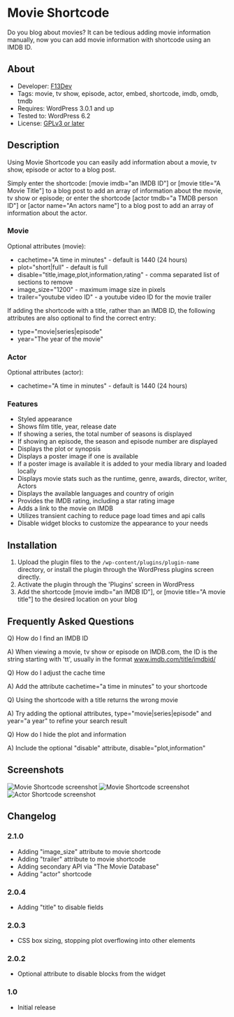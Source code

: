 # Movie Shortcode
Do you blog about movies? It can be tedious adding movie information manually, now you can add movie information with shortcode using an IMDB ID.


## About
* Developer: [F13Dev](http://f13dev.com)
* Tags: movie, tv show, episode, actor, embed, shortcode, imdb, omdb, tmdb
* Requires: WordPress 3.0.1 and up
* Tested to: WordPress 6.2
* License: [GPLv3 or later](http://www.gnu.org/licenses/gpl-3.0.html)


## Description
Using Movie Shortcode you can easily add information about a movie, tv show, episode or actor to a blog post.

Simply enter the shortcode: [movie imdb="an IMDB ID"] or [movie title="A Movie Title"] to a blog post to add an array of information about the movie, tv show or episode; or enter the shortcode [actor tmdb="a TMDB person ID"] or [actor name="An actors name"] to a blog post to add an array of information about the actor.


### Movie
Optional attributes (movie):
* cachetime="A time in minutes" - default is 1440 (24 hours)
* plot="short|full" - default is full
* disable="title,image,plot,information,rating" - comma separated list of sections to remove
* image_size="1200" - maximum image size in pixels
* trailer="youtube video ID" - a youtube video ID for the movie trailer

If adding the shortcode with a title, rather than an IMDB ID, the following attributes are also optional to find the correct entry:
* type="movie|series|episode"
* year="The year of the movie"


### Actor
Optional attributes (actor):
* cachetime="A time in minutes" - default is 1440 (24 hours)


### Features
* Styled appearance
* Shows film title, year, release date
* If showing a series, the total number of seasons is displayed
* If showing an episode, the season and episode number are displayed
* Displays the plot or synopsis
* Displays a poster image if one is available
* If a poster image is available it is added to your media library and loaded locally
* Displays movie stats such as the runtime, genre, awards, director, writer, Actors
* Displays the available languages and country of origin
* Provides the IMDB rating, including a star rating image
* Adds a link to the movie on IMDB
* Utilizes transient caching to reduce page load times and api calls
* Disable widget blocks to customize the appearance to your needs


## Installation
1. Upload the plugin files to the `/wp-content/plugins/plugin-name` directory, or install the plugin through the WordPress plugins screen directly.
2. Activate the plugin through the 'Plugins' screen in WordPress
3. Add the shortcode [movie imdb="an IMDB ID"], or [movie title="A movie title"] to the desired location on your blog


## Frequently Asked Questions
Q) How do I find an IMDB ID

A) When viewing a movie, tv show or episode on IMDB.com, the ID is the string starting with 'tt', usually in the format www.imdb.com/title/imdbid/

Q) How do I adjust the cache time

A) Add the attribute cachetime="a time in minutes" to your shortcode

Q) Using the shortcode with a title returns the wrong movie

A) Try adding the optional attributes, type="movie|series|episode" and year="a year" to refine your search result

Q) How do I hide the plot and information

A) Include the optional "disable" attribute, disable="plot,information"


## Screenshots
![Movie Shortcode screenshot](screenshot-1.png)
![Movie Shortcode screenshot](screenshot-2.png)
![Actor Shortcode screenshot](screenshot-3.png)

## Changelog
### 2.1.0
* Adding "image_size" attribute to movie shortcode
* Adding "trailer" attribute to movie shortcode
* Adding secondary API via "The Movie Database"
* Adding "actor" shortcode

### 2.0.4
* Adding "title" to disable fields

### 2.0.3
* CSS box sizing, stopping plot overflowing into other elements

### 2.0.2
* Optional attribute to disable blocks from the widget

### 1.0
* Initial release
